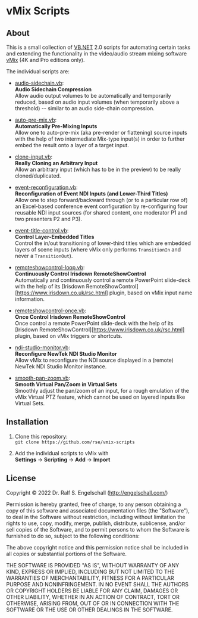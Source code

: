 
vMix Scripts
============

About
-----

This is a small collection of
[VB.NET](https://en.wikipedia.org/wiki/Visual_Basic_.NET) 2.0 scripts
for automating certain tasks and extending the functionality in the
video/audio stream mixing software [vMix](https://www.vmix.com/) (4K and Pro editions only).

The individual scripts are:

- [audio-sidechain.vb](audio-sidechain.vb):<br/>
  **Audio Sidechain Compression**<br/>
  Allow audio output volumes to be automatically and temporarily
  reduced, based on audio input volumes (when temporarily above a
  threshold) -- similar to an audio side-chain compression.

- [auto-pre-mix.vb](auto-pre-mix.vb):<br/>
  **Automatically Pre-Mixing Inputs**<br/>
  Allow one to auto-pre-mix (aka pre-render or flattening) source
  inputs with the help of two intermediate Mix-type input(s) in order to
  further embed the result onto a layer of a target input.

- [clone-input.vb](clone-input.vb):<br/>
  **Really Cloning an Arbitrary Input**<br/>
  Allow an arbitrary input (which has to be in the preview) to be
  really cloned/duplicated.

- [event-reconfiguration.vb](event-reconfiguration.vb):<br/>
  **Reconfiguration of Event NDI Inputs (and Lower-Third Titles)**<br/>
  Allow one to step forward/backward through (or to a particular row of)
  an Excel-based conference event configuration by re-configuring four
  reusable NDI input sources (for shared content, one moderator P1 and
  two presenters P2 and P3).

- [event-title-control.vb](event-title-control.vb):<br/>
  **Control Layer-Embedded Titles**<br/>
  Control the in/out transitioning of lower-third titles which are
  embedded layers of scene inputs (where vMix only performs `TransitionIn`
  and never a `TransitionOut`).

- [remoteshowcontrol-loop.vb](remoteshowcontrol-loop.vb):<br/>
  **Continuously Control Irisdown RemoteShowControl**<br/>
  Automatically and continuously control a remote
  PowerPoint slide-deck with the help of its
  [Irisdown RemoteShowControl][https://www.irisdown.co.uk/rsc.html] plugin,
  based on vMix input name information.

- [remoteshowcontrol-once.vb](remoteshowcontrol-once.vb):<br/>
  **Once Control Irisdown RemoteShowControl**<br/>
  Once control a remote PowerPoint slide-deck with the help of its
  [Irisdown RemoteShowControl][https://www.irisdown.co.uk/rsc.html]
  plugin, based on vMix triggers or shortcuts.

- [ndi-studio-monitor.vb](ndi-studio-monitor.vb):<br/>
  **Reconfigure NewTek NDI Studio Monitor**<br/>
  Allow vMix to reconfigure the NDI source displayed in a (remote) NewTek
  NDI Studio Monitor instance.

- [smooth-pan-zoom.vb](smooth-pan-zoom.vb):<br/>
  **Smooth Virtual Pan/Zoom in Virtual Sets**<br/>
  Smoothly adjust the pan/zoom of an input, for a rough emulation of the
  vMix Virtual PTZ feature, which cannot be used on layered inputs like
  Virtual Sets.

Installation
------------

1. Clone this repository:<br/>
   `git clone https://github.com/rse/vmix-scripts`

2. Add the individual scripts to vMix with<br/>
   **Settings** &rarr; **Scripting** &rarr; **Add** &rarr; **Import**

License
-------

Copyright &copy; 2022 Dr. Ralf S. Engelschall (http://engelschall.com/)

Permission is hereby granted, free of charge, to any person obtaining
a copy of this software and associated documentation files (the
"Software"), to deal in the Software without restriction, including
without limitation the rights to use, copy, modify, merge, publish,
distribute, sublicense, and/or sell copies of the Software, and to
permit persons to whom the Software is furnished to do so, subject to
the following conditions:

The above copyright notice and this permission notice shall be included
in all copies or substantial portions of the Software.

THE SOFTWARE IS PROVIDED "AS IS", WITHOUT WARRANTY OF ANY KIND,
EXPRESS OR IMPLIED, INCLUDING BUT NOT LIMITED TO THE WARRANTIES OF
MERCHANTABILITY, FITNESS FOR A PARTICULAR PURPOSE AND NONINFRINGEMENT.
IN NO EVENT SHALL THE AUTHORS OR COPYRIGHT HOLDERS BE LIABLE FOR ANY
CLAIM, DAMAGES OR OTHER LIABILITY, WHETHER IN AN ACTION OF CONTRACT,
TORT OR OTHERWISE, ARISING FROM, OUT OF OR IN CONNECTION WITH THE
SOFTWARE OR THE USE OR OTHER DEALINGS IN THE SOFTWARE.

